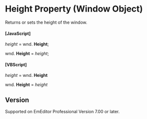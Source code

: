 # Height Property (Window Object)

Returns or sets the height of the window.

#### \[JavaScript\]

_height_ = wnd. **Height**;

wnd. **Height** = _height_;

#### \[VBScript\]

_height_ = wnd. **Height**

wnd. **Height** = _height_

## Version

Supported on EmEditor Professional Version 7.00 or later.

